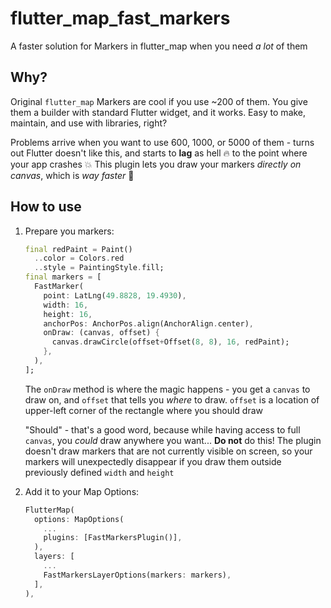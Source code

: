 # flutter_map_fast_markers

A faster solution for Markers in flutter_map when you need *a lot* of them

## Why?

Original `flutter_map` Markers are cool if you use ~200 of them. You give them a builder with standard Flutter widget,
and it works. Easy to make, maintain, and use with libraries, right?

Problems arrive when you want to use 600, 1000, or 5000 of them - turns out Flutter doesn't like this, and starts to
**lag** as hell 🔥 to the point where your app crashes 💥 This plugin lets you draw your markers *directly on canvas*,
which is *way faster* 🚀

## How to use

1. Prepare you markers:
    ```dart
    final redPaint = Paint()
      ..color = Colors.red
      ..style = PaintingStyle.fill;
    final markers = [
      FastMarker(
        point: LatLng(49.8828, 19.4930),
        width: 16,
        height: 16,
        anchorPos: AnchorPos.align(AnchorAlign.center),
        onDraw: (canvas, offset) {
          canvas.drawCircle(offset+Offset(8, 8), 16, redPaint);
        },
      ),
    ];
    ```
   The `onDraw` method is where the magic happens - you get a `canvas` to draw on, and `offset` that tells you *where*
   to draw. `offset` is a location of upper-left corner of the rectangle where you should draw

   "Should" - that's a good word, because while having access to full `canvas`, you *could* draw anywhere you want...
   **Do not** do this! The plugin doesn't draw markers that are not currently visible on screen, so your markers will
   unexpectedly disappear if you draw them outside previously defined `width` and `height`

2. Add it to your Map Options:
    ```dart
    FlutterMap(
      options: MapOptions(
        ...
        plugins: [FastMarkersPlugin()],
      ),
      layers: [
        ...
        FastMarkersLayerOptions(markers: markers),
      ],
    ),
    ```

